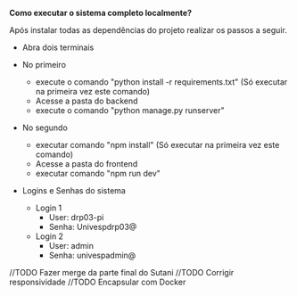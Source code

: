 **Como executar o sistema completo localmente?**

Após instalar todas as dependências do projeto realizar os passos a seguir.

 - Abra dois terminais
 - No primeiro
   - execute o comando "python install -r requirements.txt" (Só executar na primeira vez este comando)
   - Acesse a pasta do backend
   - execute o comando "python manage.py runserver"

 - No segundo
   - executar comando "npm install" (Só executar na primeira vez este comando)
   - Acesse a pasta do frontend
   - executar comando "npm run dev"

 - Logins e Senhas do sistema
   - Login 1
     - User: drp03-pi
     - Senha: Univespdrp03@
   - Login 2
     - User: admin
     - Senha: univespadmin@


//TODO Fazer merge da parte final do Sutani
//TODO Corrigir responsividade
//TODO Encapsular com Docker